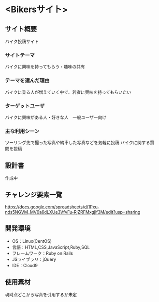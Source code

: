 # <Bikersサイト>

## サイト概要
バイク投稿サイト

### サイトテーマ
バイクに興味を持ってもらう・趣味の共有

### テーマを選んだ理由
バイクに乗る人が増えていく中で、若者に興味を持ってもらいたい

### ターゲットユーザ
バイクに興味がある人・好きな人　一般ユーザー向け

### 主な利用シーン
ツーリング先で撮った写真や納車した写真などを気軽に投稿
バイクに関する質問を投稿

## 設計書
作成中

## チャレンジ要素一覧
https://docs.google.com/spreadsheets/d/1Pxu-nds5NGVM_MV6a6dLXUe3VfvFu-RjZRFMxgjlf3M/edit?usp=sharing

## 開発環境
- OS：Linux(CentOS)
- 言語：HTML,CSS,JavaScript,Ruby,SQL
- フレームワーク：Ruby on Rails
- JSライブラリ：jQuery
- IDE：Cloud9

## 使用素材
現時点どこから写真を引用するか未定
